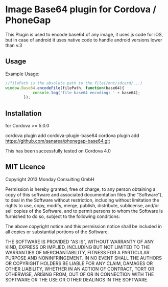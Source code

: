 Image Base64 plugin for Cordova / PhoneGap
======================================================

This Plugin is used to encode base64 of any image, it uses js code for iOS, but in case of android it uses native code to handle android versions lower than v.3

## Usage

Example Usage:

```js
//filePath is the absolute path to the file(/mnt/sdcard/...)
window.Base64.encodeFile(filePath, function(base64){
 			console.log('file base64 encoding: ' + base64);
 		});
```

## Installation


for Cordova >= 5.0.0

cordova plugin add cordova-plugin-base64
cordova plugin add https://github.com/sanarea/phonegap-base64.git

This has been successfully tested on Cordova 4.0

## MIT Licence

Copyright 2013 Monday Consulting GmbH

Permission is hereby granted, free of charge, to any person obtaining
a copy of this software and associated documentation files (the
"Software"), to deal in the Software without restriction, including
without limitation the rights to use, copy, modify, merge, publish,
distribute, sublicense, and/or sell copies of the Software, and to
permit persons to whom the Software is furnished to do so, subject to
the following conditions:

The above copyright notice and this permission notice shall be
included in all copies or substantial portions of the Software.

THE SOFTWARE IS PROVIDED "AS IS", WITHOUT WARRANTY OF ANY KIND,
EXPRESS OR IMPLIED, INCLUDING BUT NOT LIMITED TO THE WARRANTIES OF
MERCHANTABILITY, FITNESS FOR A PARTICULAR PURPOSE AND
NONINFRINGEMENT. IN NO EVENT SHALL THE AUTHORS OR COPYRIGHT HOLDERS BE
LIABLE FOR ANY CLAIM, DAMAGES OR OTHER LIABILITY, WHETHER IN AN ACTION
OF CONTRACT, TORT OR OTHERWISE, ARISING FROM, OUT OF OR IN CONNECTION
WITH THE SOFTWARE OR THE USE OR OTHER DEALINGS IN THE SOFTWARE.
